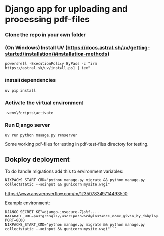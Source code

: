 # Django app for uploading and processing pdf-files

### Clone the repo in your own folder

### (On Windows) Install UV (https://docs.astral.sh/uv/getting-started/installation/#installation-methods)
```powershell -ExecutionPolicy ByPass -c "irm https://astral.sh/uv/install.ps1 | iex"```

### Install dependencies
```uv pip install```

### Activate the virtual environment
```.venv\Scripts\activate```

### Run Django server
```uv run python manage.py runserver```

Some working pdf-files for testing in pdf-test-files directory for testing.

## Dokploy deployment 

To do handle migrations add this to environment variables:

```NIXPACKS_START_CMD="python manage.py migrate && python manage.py collectstatic --noinput && gunicorn mysite.wsgi"```

https://www.answeroverflow.com/m/1235078349714493500

Example environment:

```DJANGO_DEBUG=False
DJANGO_SECRET_KEY=django-insecure-7$s%f....
DATABASE_URL=postgresql://user:password@instance_name_given_by_dokploy:5432/pdf_data
PORT=8000
NIXPACKS_START_CMD="python manage.py migrate && python manage.py collectstatic --noinput && gunicorn mysite.wsgi"```
